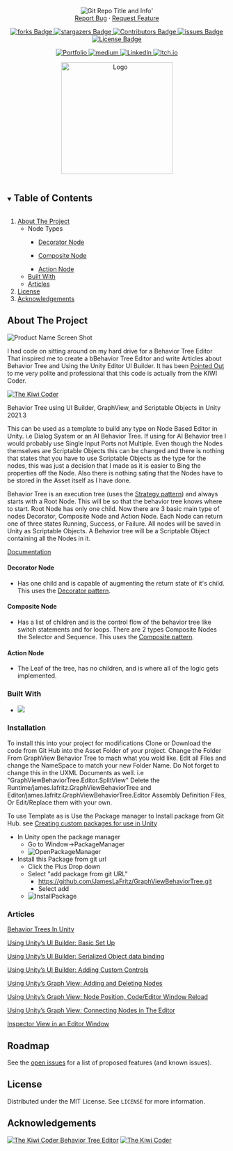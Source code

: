 <!-- Header -->
<!--<h3 align="center">Project Title</h3>-->
<!--<h2 align="center">Project Description</h2>-->

<p align="center">
	<img src ="https://github-readme-stats-jameslafritz.vercel.app/api/pin?username=JamesLaFritz&repo=GraphViewBehaviorTree&theme=react" alt="Git Repo Title and Info" title="Repo Info"/>'
	<br />
	<a href="https://github.com/JamesLaFritz/GraphViewBehaviorTree/issues">Report Bug</a>
        ·
        <a href="https://github.com/JamesLaFritz/GraphViewBehaviorTree/issues">Request Feature</a>
</p>


<!-- PROJECT SHIELDS -->
<p align="center">
  <a href="https://github.com/JamesLafritz/GraphViewBehaviorTree/graphs/contributors">
	  <img src="https://img.shields.io/github/contributors/JamesLafritz/GraphViewBehaviorTree.svg?style=for-the-badge" title="forks Badge" alt="forks Badge"/>
  </a>
  <a href="https://img.shields.io/github/forks/JamesLafritz/GraphViewBehaviorTree.svg?style=for-the-badge">
	  <img src="https://img.shields.io/github/forks/JamesLafritz/GraphViewBehaviorTree.svg?style=for-the-badge" title="stargazers Badge" alt="stargazers Badge"/>
  </a>
  <a href="https://github.com/JamesLafritz/GraphViewBehaviorTree/stargazers">
	  <img src="https://img.shields.io/github/stars/JamesLafritz/GraphViewBehaviorTree.svg?style=for-the-badge" title="Contributors Badge" alt="Contributors Badge"/>
  </a>
  <a href="https://github.com/JamesLafritz/GraphViewBehaviorTree/issues">
	  <img src="https://img.shields.io/github/issues/JamesLafritz/GraphViewBehaviorTree.svg?style=for-the-badge" title="issues Badge" alt="issues Badge"/>
  </a>
  <a href="https://img.shields.io/github/license/JamesLafritz/GraphViewBehaviorTree.svg?style=for-the-badge">
	  <img src="https://img.shields.io/github/license/JamesLafritz/GraphViewBehaviorTree.svg?style=for-the-badge" title="License Badge" alt="License Badge"/>
  </a>
</p>

<!-- Links -->
<p align="center">
  <a href="https://jameslafritz.intensive.gamedevhq.com/">
	  <img src="https://img.shields.io/badge/Portfolio-21759B?style=for-the-badge&logo=wordpress&logoColor=white" title="Portfolio Badge" alt="Portfolio"/>
  </a>
  <a href="https://ktmarine1999.medium.com/">
	  <img src="https://img.shields.io/badge/Articles-000000?style=for-the-badge&logo=medium&logoColor=white" title="medium Badge" alt="medium"/>
  </a>
  <a href="https://www.linkedin.com/in/james-lafritz/">
	  <img src="https://img.shields.io/badge/LinkedIn-0A66C2?style=for-the-badge&logo=linkedin&logoColor=white" title="LinkedIn Badge" alt="LinkedIn"/>
  </a> 
  <a href="https://ktmarine1999.itch.io/">
	  <img src="https://img.shields.io/badge/Itch-fa5c5c.svg?style=for-the-badge&logo=Itch.io&logoColor=white" title="Itch.io Badge" alt="Itch.io"/>
  </a> 
</p>


<!-- PROJECT LOGO -->
<p align="center">
  <a href="https://github.com/JamesLaFritz/GraphViewBehaviorTree">
    <img src="Documentation~/Images/Logo.png" alt="Logo" width="256"/>
  </a>
</p>

<!-- TABLE OF CONTENTS -->
<details open="open">
  <summary><h2 style="display: inline-block">Table of Contents</h2></summary>
  <ol>
    <li>
      <a href="#about-the-project">About The Project</a>
        <ul>
            <li> Node Types </li>
            <ul>
                <li><a href="#decorator-node">Decorator Node</a></li>
            </ul>
            <ul>
                <li><a href="#composite-node">Composite Node</a></li>
            </ul>
	        <ul>
                <li><a href="#action-node">Action Node</a></li>
            </ul>
        </ul>
	    <ul>
            <li><a href="#built-with">Built With</a></li>
        </ul>
        <ul>
            <li><a href="#articles">Articles</a></li>
        </ul>
    </li>
    <li><a href="#license">License</a></li>
    <li><a href="#acknowledgements">Acknowledgements</a></li>
  </ol>
</details>



<!-- ABOUT THE PROJECT -->
## About The Project

![Product Name Screen Shot](Documentation~/Images/ScreenShot.gif)

I had code on sitting around on my hard drive for a Behavior Tree Editor That inspired me to create a bBehavior Tree Editor and write Articles about Behavior Tree and Using the Unity Editor UI Builder.
It has been [Pointed Out](https://github.com/JamesLaFritz/GraphViewBehaviorTree/issues/1) to me very polite and professional that this code is actually from the KIWI Coder.

[![The Kiwi Coder](https://thekiwicoder.com/wp-content/uploads/2020/02/site_logo.png)](https://thekiwicoder.com/)

Behavior Tree using UI Builder, GraphView, and Scriptable Objects in Unity 2021.3

This can be used as a template to build any type on Node Based Editor in Unity. i.e Dialog System or an AI Behavior Tree.
If using for AI Behavior tree I would probably use Single Input Ports not Multiple.
Even though the Nodes themselves are Scriptable Objects this can be changed and there is nothing that states that you have to use Scriptable Objects as the type for the nodes, this was just a decision that I made as it is easier to Bing the properties off the Node. 
Also there is nothing sating that the Nodes have to be stored in the Asset itself as I have done. 

Behavior Tree is an execution tree (uses the [Strategy pattern](https://blog.devgenius.io/strategy-pattern-in-unity-b82065aaa969)) and always starts with a Root Node. This will be so
that the behavior tree knows where to start. Root Node has only one child. Now there are 3 basic main type of nodes
Decorator, Composite Node and Action Node.
Each Node can return one of three states Running, Success, or Failure.
All nodes will be saved in Unity as Scriptable Objects. A Behavior tree will be a Scriptable Object containing all the
Nodes in it.

[Documentation](https://jameslafritz.github.io/GraphViewBehaviorTree/api/GraphViewBehaviorTree.html)

#### Decorator Node
* Has one child and is capable of augmenting the return state of it's child. This uses the [Decorator
pattern](https://blog.devgenius.io/the-decorator-pattern-in-unity-6791ab10b64).

#### Composite Node
* Has a list of children and is the control flow of the behavior tree like switch statements and for
loops. There are 2 types Composite Nodes the Selector and Sequence. This uses the [Composite pattern](https://blog.devgenius.io/composite-pattern-in-unity-fc90e60c946f).

#### Action Node
* The Leaf of the tree, has no children, and is where all of the logic gets implemented.


### Built With

* <a href="https://www.linkedin.com/in/james-lafritz/"><img src="https://img.shields.io/badge/Unity-100000?style=for-the-badge&logo=unity&logoColor=white"/></a>

<!-- Installation -->
### Installation
To install this into your project for modifications
Clone or Download the code from Git Hub into the Asset Folder of your project.
Change the Folder From GraphView Behavior Tree to mach what you wold like.
Edit all Files and change the NameSpace to match your new Folder Name. Do Not forget to change this in the UXML Documents as well. i.e "GraphViewBehaviorTree.Editor.SplitView"
Delete the Runtime/james.lafritz.GraphViewBehaviorTree and Editor/james.lafritz.GraphViewBehaviorTree.Editor Assembly Definition Files, Or Edit/Replace them with your own.

To use Template as is Use the Package manager to Install package from Git Hub. 
see [Creating custom packages for use in Unity](https://blog.devgenius.io/creating-custom-packages-for-use-in-unity-7dfbaa49e4b4)

* In Unity open the package manager
    * Go to Window->PackageManager
    * ![OpenPackageManager](Documentation~/Images/OpenPackageManager.gif)
* Install this Package from git url
    * Click the Plus Drop down
    * Select "add package from git URL"
        * https://github.com/JamesLaFritz/GraphViewBehaviorTree.git
        * Select add
    * ![InstallPackage](Documentation~/Images/InstallPackage.gif)

<!-- Articles -->
### Articles

[Behavior Trees In Unity](https://ktmarine1999.medium.com/behavior-trees-in-unity-20a738b5508c)

[Using Unity’s UI Builder: Basic Set Up](https://blog.devgenius.io/using-unitys-ui-builder-a86faf17bf27)

[Using Unity’s UI Builder: Serialized Object data binding](https://blog.devgenius.io/using-unitys-ui-builder-bc058e1c7d17)

[Using Unity’s UI Builder: Adding Custom Controls](https://blog.devgenius.io/using-unitys-ui-builder-5e793a90a5ae)

[Using Unity’s Graph View: Adding and Deleting Nodes](https://blog.devgenius.io/using-unitys-graph-view-e9fb8e78980e)

[Using Unity’s Graph View: Node Position, Code/Editor Window Reload](https://ktmarine1999.medium.com/using-unitys-graph-view-18b38a23dea5)

[Using Unity’s Graph View: Connecting Nodes in The Editor](https://ktmarine1999.medium.com/4cc55b704548)

[Inspector View in an Editor Window](https://medium.com/@ktmarine1999/inspector-view-in-an-editor-window-5debd86cbe6f)



<!-- ROADMAP -->
## Roadmap

See the [open issues](https://github.com/JamesLaFritz/GraphViewBehaviorTree/issues) for a list of proposed features (and known issues).



<!-- LICENSE -->
## License

Distributed under the MIT License. See `LICENSE` for more information.


<!-- ACKNOWLEDGEMENTS -->
## Acknowledgements

[![The Kiwi Coder Behavior Tree Editor](https://thekiwicoder.com/wp-content/uploads/2021/07/behaviour_tree-2.jpg)](https://thekiwicoder.com/behaviour-tree-editor/)
[![The Kiwi Coder](https://thekiwicoder.com/wp-content/uploads/2020/02/site_logo.png)](https://thekiwicoder.com/)


<!--
Repo Card Exclusive Options:
    show_owner - Show the repo's owner name (boolean)

Common Options:
    title_color - Card's title color (hex color)
    text_color - Body text color (hex color)
    icon_color - Icons color if available (hex color)
    border_color - Card's border color (hex color). (Does not apply when hide_border is enabled)
    bg_color - Card's background color (hex color) or a gradient in the form of angle,start,end
    hide_border - Hides the card's border (boolean)
    theme - name of the theme, choose from all available themes
    cache_seconds - set the cache header manually (min: 1800, max: 86400)
    locale - set the language in the card (e.g. cn, de, es, etc.)
    border_radius - Corner rounding on the card_
Gradient in bg_color

You can provide multiple comma-separated values in bg_color option to render a gradient, the format of the gradient is :-

&bg_color=DEG,COLOR1,COLOR2,COLOR3...COLOR10

Avaliable Repo Card Themes
default_repocard
dark
radical
merko
gruvbox
tokyonight
onedark
cobalt
synthwave
highcontrast
dracula
prussian
monokai
vue
vue-dark
shades-of-purple
nightowl
buefy
blue-green
algolia
great-gatsby
darcula
bear
solarized-dark
solarized-light
chartreuse-dark
nord
gotham
material-palenight
graywhite
vision-friendly-dark
ayu-mirage
midnight-purple
calm
flag-india
omni
react
jolly
maroongold
yeblu
blueberry
slateorange
kacho_ga
outrun
-->

